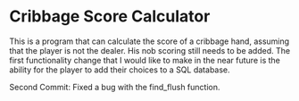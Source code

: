 # Cribbage Score Calculator

This is a program that can calculate the score of a cribbage hand, assuming that the player is not the dealer. His nob scoring still needs to be added. The first functionality change that I would like to make in the near future is the ability for the player to add their choices to a SQL database.

Second Commit:
    Fixed a bug with the find_flush function.